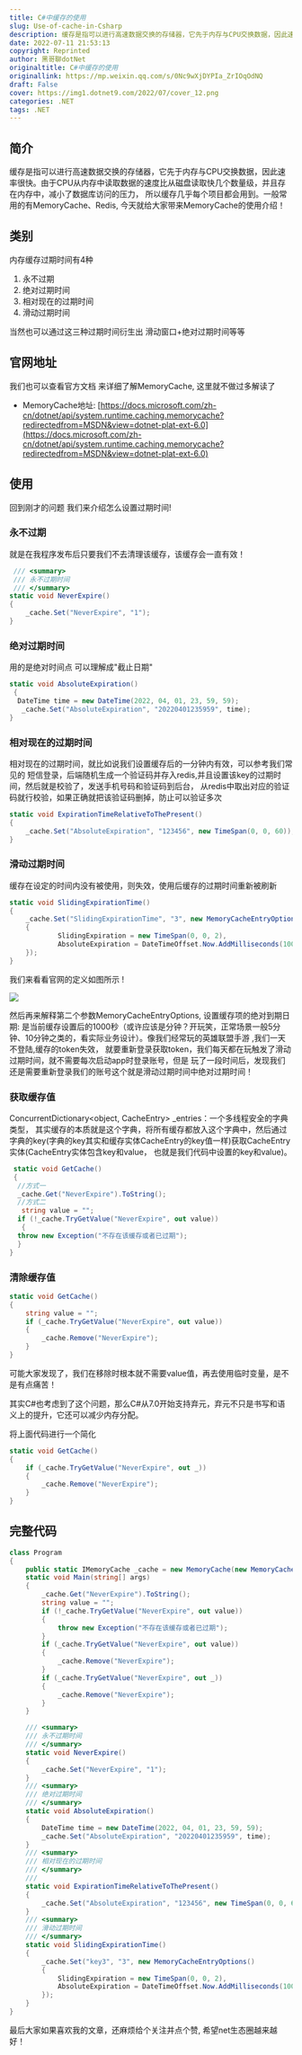 ```yaml
---
title: C#中缓存的使用
slug: Use-of-cache-in-Csharp
description: 缓存是指可以进行高速数据交换的存储器，它先于内存与CPU交换数据，因此速率很快。
date: 2022-07-11 21:53:13
copyright: Reprinted
author: 黑哥聊dotNet
originaltitle: C#中缓存的使用
originallink: https://mp.weixin.qq.com/s/0Nc9wXjDYPIa_ZrIOqOdNQ
draft: False
cover: https://img1.dotnet9.com/2022/07/cover_12.png
categories: .NET
tags: .NET
---
```


## 简介

缓存是指可以进行高速数据交换的存储器，它先于内存与CPU交换数据，因此速率很快。由于CPU从内存中读取数据的速度比从磁盘读取快几个数量级，并且存在内存中，减小了数据库访问的压力， 所以缓存几乎每个项目都会用到。一般常用的有MemoryCache、Redis, 今天就给大家带来MemoryCache的使用介绍！

## 类别

内存缓存过期时间有4种

1. 永不过期
2. 绝对过期时间
3. 相对现在的过期时间
4. 滑动过期时间

当然也可以通过这三种过期时间衍生出 滑动窗口+绝对过期时间等等

## 官网地址

我们也可以查看官方文档 来详细了解MemoryCache, 这里就不做过多解读了
- MemoryCache地址: [https://docs.microsoft.com/zh-cn/dotnet/api/system.runtime.caching.memorycache?redirectedfrom=MSDN&view=dotnet-plat-ext-6.0](https://docs.microsoft.com/zh-cn/dotnet/api/system.runtime.caching.memorycache?redirectedfrom=MSDN&view=dotnet-plat-ext-6.0)

## 使用

回到刚才的问题 我们来介绍怎么设置过期时间!

### 永不过期

就是在我程序发布后只要我们不去清理该缓存，该缓存会一直有效！

```csharp
 /// <summary>
 /// 永不过期时间
 /// </summary>
static void NeverExpire()
{
    _cache.Set("NeverExpire", "1");
}
```

### 绝对过期时间

用的是绝对时间点 可以理解成"截止日期"

```csharp
static void AbsoluteExpiration()
 {
  DateTime time = new DateTime(2022, 04, 01, 23, 59, 59);
   _cache.Set("AbsoluteExpiration", "20220401235959", time);
}
```

### 相对现在的过期时间

相对现在的过期时间，就比如说我们设置缓存后的一分钟内有效，可以参考我们常见的 短信登录，后端随机生成一个验证码并存入redis,并且设置该key的过期时间，然后就是校验了，发送手机号码和验证码到后台， 从redis中取出对应的验证码就行校验，如果正确就把该验证码删掉，防止可以验证多次

```csharp
static void ExpirationTimeRelativeToThePresent()
{
    _cache.Set("AbsoluteExpiration", "123456", new TimeSpan(0, 0, 60));
}
```

### 滑动过期时间

缓存在设定的时间内没有被使用，则失效，使用后缓存的过期时间重新被刷新

```csharp
static void SlidingExpirationTime()
{
    _cache.Set("SlidingExpirationTime", "3", new MemoryCacheEntryOptions()
    {
            SlidingExpiration = new TimeSpan(0, 0, 2),
            AbsoluteExpiration = DateTimeOffset.Now.AddMilliseconds(1000)
    });
}
```

我们来看看官网的定义如图所示 !

![](https://img1.dotnet9.com/2022/07/1201.png)

然后再来解释第二个参数MemoryCacheEntryOptions, 设置缓存项的绝对到期日期: 是当前缓存设置后的1000秒（或许应该是分钟？开玩笑，正常场景一般5分钟、10分钟之类的，看实际业务设计）。像我们经常玩的英雄联盟手游 ,我们一天不登陆,缓存的token失效， 就要重新登录获取token，我们每天都在玩触发了滑动过期时间，就不需要每次启动app时登录账号，但是 玩了一段时间后，发现我们还是需要重新登录我们的账号这个就是滑动过期时间中绝对过期时间！

### 获取缓存值

ConcurrentDictionary<object, CacheEntry> _entries：一个多线程安全的字典类型， 其实缓存的本质就是这个字典，将所有缓存都放入这个字典中，然后通过字典的key(字典的key其实和缓存实体CacheEntry的key值一样)获取CacheEntry实体(CacheEntry实体包含key和value， 也就是我们代码中设置的key和value)。

```csharp
 static void GetCache()
 {
  //方式一
  _cache.Get("NeverExpire").ToString();
  //方式二
   string value = "";
  if (!_cache.TryGetValue("NeverExpire", out value))
   {
  throw new Exception("不存在该缓存或者已过期");
  }
}
```

### 清除缓存值

```csharp
static void GetCache()
{
    string value = "";
    if (_cache.TryGetValue("NeverExpire", out value))
    {
        _cache.Remove("NeverExpire");
    }
}
```

可能大家发现了，我们在移除时根本就不需要value值，再去使用临时变量，是不是有点痛苦！

其实C#也考虑到了这个问题，那么C#从7.0开始支持弃元，弃元不只是书写和语义上的提升，它还可以减少内存分配。

将上面代码进行一个简化

```csharp
static void GetCache()
{
    if (_cache.TryGetValue("NeverExpire", out _))
    {
        _cache.Remove("NeverExpire");
    }
}
```

## 完整代码

```csharp
class Program
{
    public static IMemoryCache _cache = new MemoryCache(new MemoryCacheOptions());
    static void Main(string[] args)
    {
        _cache.Get("NeverExpire").ToString();
        string value = "";
        if (!_cache.TryGetValue("NeverExpire", out value))
        {
            throw new Exception("不存在该缓存或者已过期");
        }
        if (_cache.TryGetValue("NeverExpire", out value))
        {
            _cache.Remove("NeverExpire");
        }
        if (_cache.TryGetValue("NeverExpire", out _))
        {
            _cache.Remove("NeverExpire");
        }
    }

    /// <summary>
    /// 永不过期时间
    /// </summary>
    static void NeverExpire()
    {
        _cache.Set("NeverExpire", "1");
    }
    /// <summary>
    /// 绝对过期时间
    /// </summary>
    static void AbsoluteExpiration()
    {
        DateTime time = new DateTime(2022, 04, 01, 23, 59, 59);
        _cache.Set("AbsoluteExpiration", "20220401235959", time);
    }
    /// <summary>
    /// 相对现在的过期时间
    /// </summary>
    /// 
    static void ExpirationTimeRelativeToThePresent()
    {
        _cache.Set("AbsoluteExpiration", "123456", new TimeSpan(0, 0, 60));
    }
    /// <summary>
    /// 滑动过期时间
    /// </summary>
    static void SlidingExpirationTime()
    {
        _cache.Set("key3", "3", new MemoryCacheEntryOptions()
        {
            SlidingExpiration = new TimeSpan(0, 0, 2),
            AbsoluteExpiration = DateTimeOffset.Now.AddMilliseconds(1000)
        });
    }
}
```

最后大家如果喜欢我的文章，还麻烦给个关注并点个赞, 希望net生态圈越来越好！